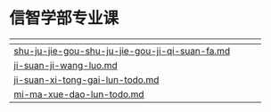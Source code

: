 # 信智学部专业课

<table data-card-size="large" data-view="cards"><thead><tr><th data-card-target data-type="content-ref"></th><th data-hidden></th><th data-hidden></th><th data-hidden></th></tr></thead><tbody><tr><td><a href="shu-ju-jie-gou-shu-ju-jie-gou-ji-qi-suan-fa.md">shu-ju-jie-gou-shu-ju-jie-gou-ji-qi-suan-fa.md</a></td><td></td><td></td><td></td></tr><tr><td><a href="ji-suan-ji-wang-luo.md">ji-suan-ji-wang-luo.md</a></td><td></td><td></td><td></td></tr><tr><td><a href="ji-suan-xi-tong-gai-lun-todo.md">ji-suan-xi-tong-gai-lun-todo.md</a></td><td></td><td></td><td></td></tr><tr><td><a href="mi-ma-xue-dao-lun-todo.md">mi-ma-xue-dao-lun-todo.md</a></td><td></td><td></td><td></td></tr></tbody></table>
